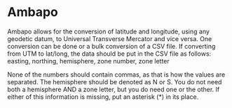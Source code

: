 Ambapo
======
Ambapo allows for the conversion of latitude and longitude, using any geodetic datum, to Universal Transverse Mercator and vice versa. One conversion can be done or a bulk conversion of a CSV file. If converting from UTM to lat/long, the data should be put in the CSV file as follows:
  easting, northing, hemisphere, zone number, zone letter

None of the numbers should contain commas, as that is how the values are separated. The hemisphere should be denoted as N or S. You do not need both a hemisphere AND a zone letter, but you do need one or the other. If either of this information is missing, put an asterisk (*) in its place. 
